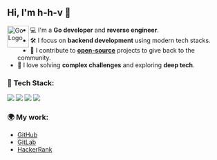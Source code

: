 ## Hi, I'm h-h-v 👋

<img src="https://go.dev/blog/go-brand/Go-Logo/SVG/Go-Logo_LightBlue.svg" alt="Go Logo" width="50" align="left" />

- 💻 I'm a **Go developer** and **reverse engineer**.
- 🛠 I focus on **backend development** using modern tech stacks.
- 🌈 I contribute to **[open-source](https://github.com/topics/open-source)** projects to give back to the community.
- 🧠 I love solving **complex challenges** and exploring **deep tech**.

### 🔧 **Tech Stack**:
<p>
  <img src="https://img.shields.io/badge/Go-00ADD8?style=for-the-badge&logo=go&logoColor=white" />
  <img src="https://img.shields.io/badge/Python-3776AB?style=for-the-badge&logo=python&logoColor=white" />
  <img src="https://img.shields.io/badge/PostgreSQL-316192?style=for-the-badge&logo=postgresql&logoColor=white" />
  <img src="https://img.shields.io/badge/Linux-FCC624?style=for-the-badge&logo=linux&logoColor=black" />
</p>

### 🌍 **My work**:
- [GitHub](https://github.com/h-h-v)
- [GitLab](https://gitlab.com/h-h-v)
- [HackerRank](https://www.hackerrank.com/profile/h_h_v)

